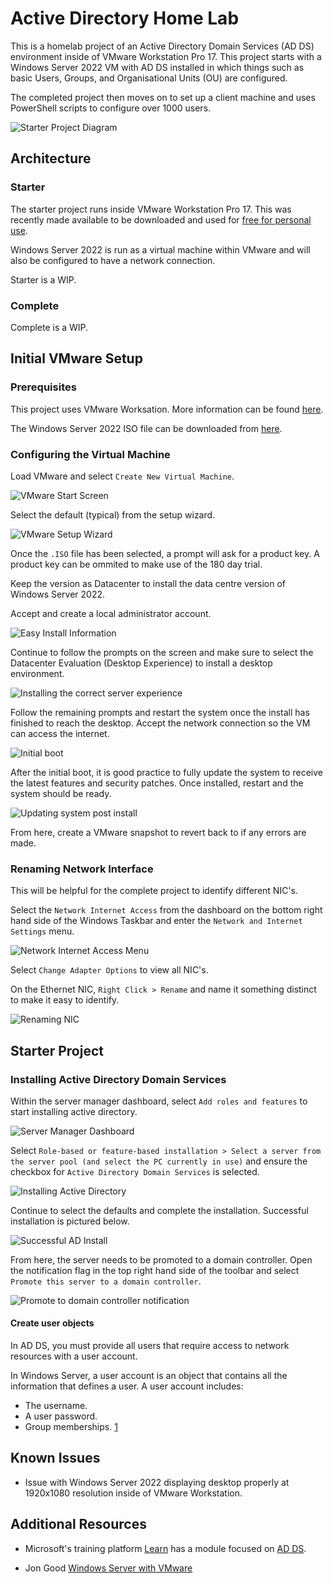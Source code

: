 # Active Directory Home Lab

This is a homelab project of an Active Directory Domain Services (AD DS) environment inside of VMware Workstation Pro 17.
This project starts with a Windows Server 2022 VM with AD DS installed in which things such as basic Users, Groups, and Organisational Units (OU) are configured.

The completed project then moves on to set up a client machine and uses PowerShell scripts to configure over 1000 users.

![Starter Project Diagram](./assets/starter_project_diagram.png)

## Architecture

### Starter

The starter project runs inside VMware Workstation Pro 17. This was recently made available to be downloaded and used for [free for personal use](https://blogs.vmware.com/workstation/2024/05/vmware-workstation-pro-now-available-free-for-personal-use.html).

Windows Server 2022 is run as a virtual machine within VMware and will also be configured to have a network connection.

Starter is a WIP.

### Complete

Complete is a WIP.

## Initial VMware Setup

### Prerequisites

This project uses VMware Worksation. More information can be found [here](https://www.vmware.com/products/workstation-pro/html.html).

The Windows Server 2022 ISO file can be downloaded from [here](https://www.microsoft.com/en-us/evalcenter/download-windows-server-2022).

### Configuring the Virtual Machine

Load VMware and select `Create New Virtual Machine`.

![VMware Start Screen](./assets/vmware_start.png)

Select the default (typical) from the setup wizard.

![VMware Setup Wizard](./assets/vm_config_1.png)

Once the `.ISO` file has been selected, a prompt will ask for a product key. A product key can be ommited to make use of the 180 day trial.

Keep the version as Datacenter to install the data centre version of Windows Server 2022.

Accept and create a local administrator account.

![Easy Install Information](./assets/vm_config_2.png)

Continue to follow the prompts on the screen and make sure to select the Datacenter Evaluation (Desktop Experience) to install a desktop environment.

![Installing the correct server experience](./assets/vm_config_3.png)

Follow the remaining prompts and restart the system once the install has finished to reach the desktop. Accept the network connection so the VM can access the internet.

![Initial boot](./assets/vm_config_4.png)

After the initial boot, it is good practice to fully update the system to receive the latest features and security patches. Once installed, restart and the system should be ready.

![Updating system post install](./assets/vm_config_5.png)

From here, create a VMware snapshot to revert back to if any errors are made.

### Renaming Network Interface

This will be helpful for the complete project to identify different NIC's.

Select the `Network Internet Access` from the dashboard on the bottom right hand side of the Windows Taskbar and enter the `Network and Internet Settings` menu.

![Network Internet Access Menu](./assets/network_internet_access.png)

Select `Change Adapter Options` to view all NIC's.

On the Ethernet NIC, `Right Click > Rename` and name it something distinct to make it easy to identify.

![Renaming NIC](./assets/rename_nic.png)

## Starter Project

### Installing Active Directory Domain Services

Within the server manager dashboard, select `Add roles and features` to start installing active directory.

![Server Manager Dashboard](./assets/server_manager_dashboard.png)

Select `Role-based or feature-based installation > Select a server from the server pool (and select the PC currently in use)` and ensure the checkbox for `Active Directory Domain Services` is selected.

![Installing Active Directory](./assets/installing_ad.png)

Continue to select the defaults and complete the installation. Successful installation is pictured below.

![Successful AD Install](./assets/successful_ad_install.png)

From here, the server needs to be promoted to a domain controller. Open the notification flag in the top right hand side of the toolbar and select `Promote this server to a domain controller`.

![Promote to domain controller notification](./assets/post_install_notification.png)

#### Create user objects

In AD DS, you must provide all users that require access to network resources with a user account.

In Windows Server, a user account is an object that contains all the information that defines a user. A user account includes:

- The username.
- A user password.
- Group memberships. [1](https://learn.microsoft.com/en-us/training/)

## Known Issues

- Issue with Windows Server 2022 displaying desktop properly at 1920x1080 resolution inside of VMware Workstation.

## Additional Resources

- Microsoft's training platform [Learn](https://learn.microsoft.com/en-us/training/) has a module focused on [AD DS](https://learn.microsoft.com/en-us/training/).

- Jon Good [Windows Server with VMware](https://youtu.be/II-a79HFQtQ?si=WNRtZwhiH6w9uKkJ)
